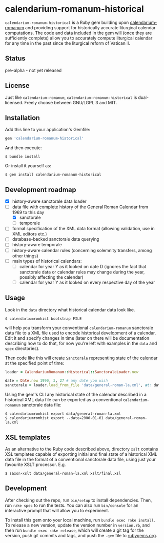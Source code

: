 # calendarium-romanum-historical

`calendarium-romanum-historical` is a Ruby gem building upon [calendarium-romanum][caro]
and providing support for historically accurate liturgical calendar computations.
The code and data included in the gem will (once they are sufficiently complete)
allow you to accurately compute liturgical calendar for any time in the past since
the liturgical reform of Vatican II.

## Status

pre-alpha - not yet released

## License

Just like `calendarium-romanum`, `calendarium-romanum-historical` is dual-licensed.
Freely choose between GNU/LGPL 3 and MIT.

## Installation

Add this line to your application's Gemfile:

```ruby
gem 'calendarium-romanum-historical'
```

And then execute:

    $ bundle install

Or install it yourself as:

    $ gem install calendarium-romanum-historical

## Development roadmap

* [x] history-aware sanctorale data loader
* [ ] data file with complete history of the General Roman Calendar from 1969 to this day
  * [x] sanctorale
  * [ ] temporale
* [ ] formal specification of the XML data format (allowing validation, use in XML editors etc.)
* [ ] database-backed sanctorale data querying
* [ ] history-aware temporale
* [ ] history-aware calendar rules (concerning solemnity transfers, among other things)
* [ ] main types of historical calendars:
  * [ ] calendar for year Y as it looked on date D (ignores the fact that sanctorale data or calendar rules may change during the year, possibly affecting the calendar)
  * [ ] calendar for year Y as it looked on every respective day of the year

## Usage

Look in the `data` directory what historical calendar data look like.

`$ calendariumromhist bootstrap FILE`

will help you transform your conventional `calendarium-romanum` sanctorale data file
to a XML file used to encode historical development of a calendar.
Edit it and specify changes in time (later on there will be documentation describing
how to do that, for now you're left with examples in the `data` and `spec` directories).

Then code like this will create `Sanctorale` representing state of the calendar
at the specified point of time:

```ruby
loader = CalendariumRomanum::Historical::SanctoraleLoader.new

date = Date.new 1990, 3, 27 # any date you wish
sanctorale = loader.load_from_file 'data/general-roman-la.xml', at: date
```

Using the gem's CLI any historical state of the calendar described in a historical
XML data file can be exported as a conventional `calendarium-romanum` sanctorale data file:

```
$ calendariumromhist export data/general-roman-la.xml
$ calendariumromhist export --date=2000-01-01 data/general-roman-la.xml
```

## XSL templates

As an alternative to the Ruby code described above,
directory `xslt` contains XSL templates capable of exporting initial and final
state of a historical XML data file in the format of a conventional sanctorale data file,
using just your favourite XSLT processor. E.g.

`$ saxon-xslt data/general-roman-la.xml xslt/final.xsl`

## Development

After checking out the repo, run `bin/setup` to install dependencies. Then, run `rake spec` to run the tests. You can also run `bin/console` for an interactive prompt that will allow you to experiment.

To install this gem onto your local machine, run `bundle exec rake install`. To release a new version, update the version number in `version.rb`, and then run `bundle exec rake release`, which will create a git tag for the version, push git commits and tags, and push the `.gem` file to [rubygems.org](https://rubygems.org).

[caro]: http://github.com/igneus/calendarium-romanum
